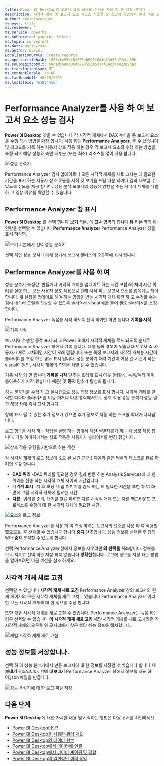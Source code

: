 ```yaml
---
title: Power BI Desktop의 보고서 요소 성능을 검사를 사용 하 여 성능 분석기
description: 시각적 개체 및 보고서 요소 리소스 사용량 및 응답성 측면에서 수행 하는 방법을 알아봅니다
author: davidiseminger
manager: kfile
ms.reviewer: ''
ms.service: powerbi
ms.subservice: powerbi-desktop
ms.topic: conceptual
ms.date: 05/15/2019
ms.author: davidi
LocalizationGroup: Create reports
ms.openlocfilehash: 1851e0a55bf01073a6591f64de43830a72eca89b
ms.sourcegitcommit: 60dad5aa0d85db790553e537bf8ac34ee3289ba3
ms.translationtype: MT
ms.contentlocale: ko-KR
ms.lasthandoff: 05/29/2019
ms.locfileid: "65854416"
---
```

# <a name="use-performance-analyzer-to-examine-report-element-performance"></a>Performance Analyzer를 사용 하 여 보고서 요소 성능 검사

**Power BI Desktop** 찾을 수 있습니다 각 시각적 개체에서 DAX 수식을 등 보고서 요소를 수행 하는 방법을 확장 합니다. 사용 하는 **Performance Analyzer**, 볼 수 있습니다 및 레코드를 기록 하는 사용자 상호 작용 하는 경우 각 보고서 요소의 수행 하는 방법을 측정 되며 해당 성능의 측면 대부분 (또는 최소) 리소스를 많이 사용 합니다.

![성능 분석기](media/desktop-performance-analyzer/performance-analyzer-01.png)

Performance Analyzer 검사 업데이트나 모든 시각적 개체를 새로 고치는 데 필요한 기간을 표시 하는 사용자 상호 작용을 시작 및 보기을 드릴 다운 하거나 결과 내보낼 수 있도록 정보를 제공 합니다. 성능 분석 보고서의 성능에 영향을 주는 시각적 개체를 식별 하 고 영향 이유를 확인할 수 있습니다.

## <a name="displaying-the-performance-analyzer-pane"></a>Performance Analyzer 창 표시

**Power BI Desktop** 를 선택 합니다 **보기** 리본. 에 **표시** 영역의 합니다 **뷰** 리본 옆의 확인란을 선택할 수 있습니다 **Performance Analyzer** Performance Analyzer 창을 표시 하려면.

![보기 리본에서 선택 성능 분석기](media/desktop-performance-analyzer/performance-analyzer-02.png)

선택 하면 성능 분석기 자체 창에서 보고서 캔버스의 오른쪽에 표시 됩니다.

## <a name="using-performance-analyzer"></a>Performance Analyzer를 사용 하 여

성능 분석기 측정값 (만들거나 시각적 개체를 업데이트 하는 시간 포함)의 처리 시간 쿼리를 실행 하는 모든 사용자 상호 작용으로 인해 시작 하는 보고서 요소를 업데이트 해야 합니다. 새 설정을 업데이트 해야 하는 영향을 받는 시각적 개체 확인 하 고 수정할 수는 쿼리 데이터 모델을 전송할 수 있도록 슬라이서 visual 예를 들어 필요 슬라이서를 조정 합니다. 

Performance Analyzer 녹음을 시작 하도록 선택 하기만 하면 됩니다 **기록을 시작**

![기록 시작](media/desktop-performance-analyzer/performance-analyzer-03.png)

보고서에 수행할 동작 표시 되 고 Power BI에서 시각적 개체를 로드 되도록 순서로 Performance Analyzer 창에서 기록 됩니다. 예를 들어 경우가 있습니다 보고서 즉 사용자가 새로 고치려면 시간이 오래 걸립니다. 또는 특정 보고서의 시각적 개체는 시간이 슬라이더를 조정 하는 경우 표시 됩니다. 성능 분석기 처리 기간이 가장 긴 시간이 하는 visual이 원인, 시각적 개체의 측면을 식별 알 수 있습니다. 

기록 시작 되 면 합니다 **기록을 시작** 단추는 흐리게 표시 아웃 (비활성, 녹음/녹화 이미 롤아웃하기 시작 했습니다 때문) 및 **중지** 단추가 활성화 됩니다. 

성능 분석기를 수집 하 고 실시간으로 성능 측정 정보를 표시 합니다. 시각적 개체를 클릭할 때마다 슬라이서를 이동 하거나 다른 방식에서으로 상호 작용 성능 분석기 성능 결과 해당 창에 즉시 표시 합니다.

창에 표시 될 수 있는 추가 정보가 있으면 추가 정보로 이동 하는 스크롤 막대가 나타납니다.

로그 항목을 시작 하는 작업을 설명 하는 창에서 섹션 식별자를가 하는 각 상호 작용 합니다. 다음 이미지에서는 상호 작용은 사용자가 슬라이서를 변경 했습니다.

![상호 작용 유형을 기반으로 하는 섹션](media/desktop-performance-analyzer/performance-analyzer-04.png)

각 시각적 개체의 로그 정보에 소요 된 시간 (기간) 다음과 같은 범주의 태스크를 완료 하려면 포함 합니다.

* **DAX 쿼리** -DAX 쿼리를 필요한 경우 결과 반환 하는 Analysis Services에 대 한 쿼리를 전송 하는 시각적 개체 사이의 시간입니다.
* **시각적 표시** -지 오 코딩 나 웹 이미지를 검색 하는 데 필요한 시간을 포함 하 여 화면에 그릴 시각적 개체에 필요한 시간. 
* **다른** -쿼리를 준비, 대기를 완료 하려면 다른 시각적 개체 또는 다른 백그라운드 프로세스를 수행에 대 한 시각적 개체에 필요한 시간.

![요소의 로그 정보](media/desktop-performance-analyzer/performance-analyzer-06.png)

Performance Analyzer를 사용 하 여 측정 하려는 보고서의 요소를 사용 하 여 작용할 했으므로, 후 선택할 수 있습니다 합니다 **중지** 단추입니다. 성능 정보를 선택한 후 창의 남아 **중지** 분석할 수 있도록 합니다.

선택 Performance Analyzer 창에서 정보를 지우려면 **의 선택을 취소**합니다. 정보를 모두 지우고 선택 하면 저장 되지 않습니다 **명확한**합니다. 로그에 정보를 저장 하는 방법을 알아보려면 다음 섹션을 참조 하세요. 

## <a name="refreshing-visuals"></a>시각적 개체 새로 고침

선택할 수 있습니다 **시각적 개체 새로 고침** Performance Analyzer 창의 보고서의 현재 페이지의 모든 시각적 개체를 새로 고치고 있습니다 Performance Analyzer 이러한 모든 시각적 개체에 대 한 정보를 수집 합니다.

또한 개별 시각적 개체를 새로 고칠 수 있습니다. Performance Analyzer는 녹음 하는 경우 선택할 수 있습니다 **이 시각적 개체 새로 고침** 해당 시각적 개체를 새로 고치려면 각 시각적 개체의 오른쪽 위 모서리에서 찾은 해당 성능 정보를 캡처합니다.

![개별 시각적 개체 새로 고침](media/desktop-performance-analyzer/performance-analyzer-07.png)

## <a name="saving-performance-information"></a>성능 정보를 저장합니다.

선택 하 여 성능 분석기에서 만든 보고서에 대 한 정보를 저장할 수 있습니다 합니다 **내보내기** 단추입니다. 선택 **내보내기** Performance Analyzer 창에서 정보를 사용 하 여.json 파일을 만듭니다. 

![성능 분석기에 대 한 로그 파일 저장](media/desktop-performance-analyzer/performance-analyzer-05.png)


## <a name="next-steps"></a>다음 단계
**Power BI Desktop**에 대한 자세한 내용 및 시작하는 방법은 다음 문서를 확인하세요.

* [Power BI Desktop이란?](desktop-what-is-desktop.md)
* [Power BI Desktop을 사용한 쿼리 개요](desktop-query-overview.md)
* [Power BI Desktop의 데이터 원본](desktop-data-sources.md)
* [Power BI Desktop에서 데이터에 연결](desktop-connect-to-data.md)
* [Power BI Desktop에서 데이터 셰이핑 및 결합](desktop-shape-and-combine-data.md)
* [Power BI Desktop의 일반적인 쿼리 작업](desktop-common-query-tasks.md)   

